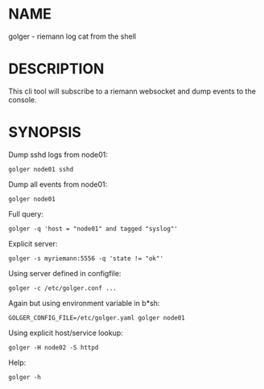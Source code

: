 # NAME

golger - riemann log cat from the shell

# DESCRIPTION

This cli tool will subscribe to a riemann websocket and dump events to the console.

# SYNOPSIS

Dump sshd logs from node01:

    golger node01 sshd

Dump all events from node01:

    golger node01

Full query:

    golger -q 'host = "node01" and tagged "syslog"'

Explicit server:

    golger -s myriemann:5556 -q 'state != "ok"'

Using server defined in configfile:

    golger -c /etc/golger.conf ...

Again but using environment variable in b\*sh:

    GOLGER_CONFIG_FILE=/etc/golger.yaml golger node01

Using explicit host/service lookup:

    golger -H node02 -S httpd

Help:

    golger -h
